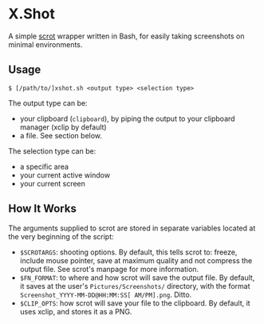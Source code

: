 # X.Shot
A simple [scrot](https://github.com/resurrecting-open-source-projects/scrot)
wrapper written in Bash, for easily taking screenshots on minimal
environments.

## Usage
```
$ [/path/to/]xshot.sh <output type> <selection type>
```

The output type can be:
- your clipboard (`clipboard`), by piping the output to your clipboard
  manager (xclip by default)
- a file. See section below.

The selection type can be:
- a specific area
- your current active window
- your current screen

## How It Works
The arguments supplied to scrot are stored in separate variables located at
the very beginning of the script:
- `$SCROTARGS`: shooting options. By default, this tells scrot to: freeze,
  include mouse pointer, save at maximum quality and not compress the output
  file.
  See scrot's manpage for more information.
- `$FN_FORMAT`: to where and how scrot will save the output file. By default,
  it saves at the user's `Pictures/Screenshots/` directory, with the format
  `Screenshot_YYYY-MM-DD@HH:MM:SS[ AM/PM].png`.
  Ditto.
- `$CLIP_OPTS`: how scrot will save your file to the clipboard. By default,
  it uses xclip, and stores it as a PNG.
